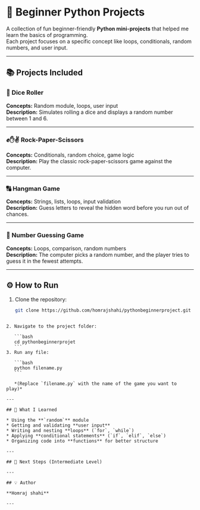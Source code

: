 # 🐍 Beginner Python Projects

A collection of fun beginner-friendly **Python mini-projects** that helped me learn the basics of programming.  
Each project focuses on a specific concept like loops, conditionals, random numbers, and user input.

---

## 📚 Projects Included

### 🎲 Dice Roller
**Concepts:** Random module, loops, user input  
**Description:** Simulates rolling a dice and displays a random number between 1 and 6.

---

### ✊✋✌️ Rock-Paper-Scissors
**Concepts:** Conditionals, random choice, game logic  
**Description:** Play the classic rock-paper-scissors game against the computer.

---

### 🔠 Hangman Game
**Concepts:** Strings, lists, loops, input validation  
**Description:** Guess letters to reveal the hidden word before you run out of chances.

---

### 🔢 Number Guessing Game
**Concepts:** Loops, comparison, random numbers  
**Description:** The computer picks a random number, and the player tries to guess it in the fewest attempts.

---

## ⚙️ How to Run

1. Clone the repository:
   ```bash
   git clone https://github.com/homrajshahi/pythonbeginnerproject.git
````

2. Navigate to the project folder:

   ```bash
   cd pythonbeginnerprojet
   ```
3. Run any file:

   ```bash
   python filename.py
   ```

   *(Replace `filename.py` with the name of the game you want to play)*

---

## 🧩 What I Learned

* Using the **`random`** module
* Getting and validating **user input**
* Writing and nesting **loops** (`for`, `while`)
* Applying **conditional statements** (`if`, `elif`, `else`)
* Organizing code into **functions** for better structure

---

## 🚀 Next Steps (Intermediate Level)

---

## 💡 Author

**Homraj shahi**

---
